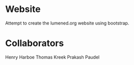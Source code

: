 Website
=======
Attempt to create the lumened.org website using bootstrap.

Collaborators
=======
Henry Harboe
Thomas Kreek
Prakash Paudel